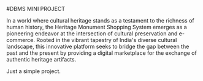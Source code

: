 #DBMS MINI PROJECT

In a world where cultural heritage stands as a testament to the richness of human history, the Heritage Monument Shopping System emerges as a pioneering endeavor at the intersection of cultural preservation and e-commerce. Rooted in the vibrant tapestry of India's diverse cultural landscape, this innovative platform seeks to bridge the gap between the past and the present by providing a digital marketplace for the exchange of authentic heritage artifacts.

Just a simple project.